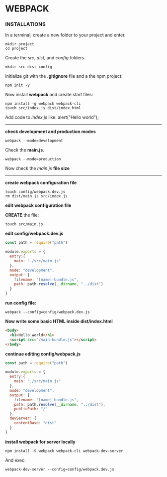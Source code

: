 # WEBPACK

### INSTALLATIONS

In a terminal, create a new folder to your project and enter. <br/>

```terminal
mkdir project
cd project
```

Create the _src_, _dist_, and _config_ folders. <br/>

```terminal
mkdir src dist config
```

Initialize git with the __.gitignore__ file and a the npm project: <br/>

```terminal
npm init -y
```

Now install __webpack__ and create start files:<br/>

```terminal
npm install -g webpack webpack-cli
touch src/index.js dist/index.html
```

Add code to _index.js_ like: alert("Hello world"); <br/>

---

__check development and production modes__ <br/>

```terminal
webpack --mode=development
```

Check the __main.js__. <br/>

```terminal
webpack --mode=production
```

Now check the _main.js_ __file size__ <br/>

---

__create webpack configuration file__ <br/>

```terminal
touch config/webpack.dev.js
rm dist/main.js src/index.js
```

__edit webpack configuration file__ <br/>

__CREATE__ the file: <br/>

```terminal
touch src/main.js
```

__edit config/webpack.dev.js__ <br/>

```javascript
const path = require("path")

module.exports = {
  entry:{
    main: "./src/main.js"
  },
  mode: "development",
  output: {
    filename: "[name]-bundle.js",
    path: path.resolve(__dirname, "../dist")
  }
}
```

__run config file:__ <br/>

```terminal
webpack --config=config/webpack.dev.js
```

__Now write some basic HTML inside dist/index.html__ <br/>

```html
<body>
  <h1>Hello world</h1>
  <script src="/main-bundle.js"></script>
</body>
```

__continue editing config/webpack.js__ <br/>

```javascript
const path = require("path")

module.exports = {
  entry:{
    main: "./src/main.js"
  },
  mode: "development",
  output: {
    filename: "[name]-bundle.js",
    path: path.resolve(__dirname, "../dist"),
    publicPath: "/"
  },
  devServer: {
    contentBase: "dist"
  }
}
```

__install webpack for server locally__ <br/>

```terminal
npm install -S webpack webpack-cli webpack-dev-server
```

And exec: <br/>

```terminal
webpack-dev-server --config=config/webpack.dev.js
```














